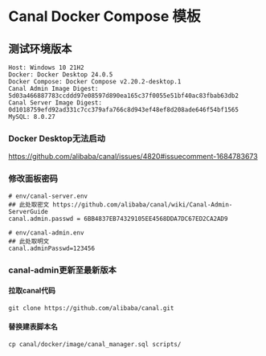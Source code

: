 # Canal Docker Compose 模板
## 测试环境版本
```
Host: Windows 10 21H2
Docker: Docker Desktop 24.0.5
Docker Compose: Docker Compose v2.20.2-desktop.1
Canal Admin Image Digest: 5d03a466887783ccddd97e08597d890ea165c37f0055e51bf40ac83fbab63db2
Canal Server Image Digest:
0d1018759efd92ad331c7cc379afa766c8d943ef48ef8d208ade646f54bf1565
MySQL: 8.0.27
```

### Docker Desktop无法启动
<https://github.com/alibaba/canal/issues/4820#issuecomment-1684783673>
### 修改面板密码
```properties
# env/canal-server.env
## 此处取密文 https://github.com/alibaba/canal/wiki/Canal-Admin-ServerGuide
canal.admin.passwd = 6BB4837EB74329105EE4568DDA7DC67ED2CA2AD9

# env/canal-admin.env
## 此处取明文
canal.adminPasswd=123456
```
### canal-admin更新至最新版本
#### 拉取canal代码
```shell
git clone https://github.com/alibaba/canal.git
```
#### 替换建表脚本名
```shell
cp canal/docker/image/canal_manager.sql scripts/
```